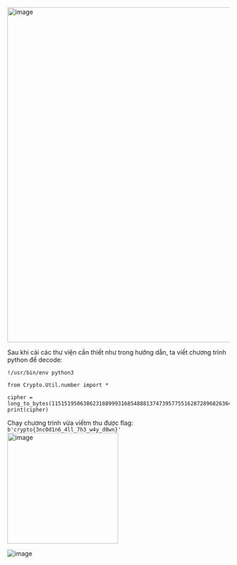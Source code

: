 <img width="759" alt="image" src="https://github.com/Vanmaxohp/EHC_Challenge_CryptoHack/assets/90485791/5c0a1ed1-6d0d-42a9-b947-1af753fee061">

Sau khi cài các thư viện cần thiết như trong hướng dẫn, ta viết chương trình python để decode:
```
!/usr/bin/env python3

from Crypto.Util.number import *

cipher = long_to_bytes(11515195063862318899931685488813747395775516287289682636499965282714637259206269)
print(cipher)
```
Chạy chương trình vừa viếtm thu được flag: `b'crypto{3nc0d1n6_4ll_7h3_w4y_d0wn}'`
<img width="251" alt="image" src="https://github.com/Vanmaxohp/EHC_Challenge_CryptoHack/assets/90485791/cda72897-8eaa-4233-8127-ce80b6a2310d">


![image](https://github.com/Vanmaxohp/EHC_Challenge_CryptoHack/assets/90485791/d012c4b5-f8e8-4b94-8a7e-1b9fde78ef3e)

